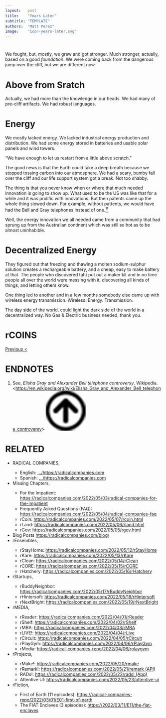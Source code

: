 ```yaml
---
layout:   post
title:    "Years Later"
subtitle: "TEMPLATE"
authors:  "Matt Perez"
image:    "icon-years-later.svg"
---
```


<div style="display:none;">
 <p>We fought, but, mostly, we grew and got much sronger, based on a good <em>foundation</em>.</p>
</div>

<h1></h1>
 <p>We fought, but, mostly, we grew and got stronger. Much stronger, actually, based on a good <em>foundation</em>. We were coming back from the dangerous jump over the cliff, but we are different now.</p>

<h1>Above from Sratch</h1>
 <p>Actually, we had more than the knowledge in our heads. We had many of pre-cliff artifacts. We had robust languages.</p>

<h1>Energy</h1>
 <p>We mostly lacked energy. We lacked industrial energy production and distribution. We had some energy stored in batteries and usable solar panels and wind towers.</p>
 <p>&ldquo;We have enough to let us restart from a little above scratch.&rdquo;</p>
 <p>The good news is that the Earth could take a deep breath because we stopped tossing carbon into our atmosphere. We had a scary, bumby fall over the cliff and our life support system got a break. Not too shabby.</p>
 <p>The thing is that you never know when or where that much needed innovation is going to show up. What used to be the US was like that for a while and it was prolific with innovations. But then patents came up the whole thing slowed down. For example, without pattents, we would have had the Bell and Gray telephones instead of one.<a href="#en01"><sup id="bm01">&hairsp;&nabla;&hairsp;</sup></a></p>
 <p>Well, the energy innovation we all needed came from a community that had sprung up from the Australian continent which was still so hot as to be almost uninhabible.</p>

<h1>Decentralized Energy</h1>
 <p>They figured out that freezing and thawing a molten sodium-sulphur solution creates a rechargeable battery, and a cheap, easy to make battery at that. The people who discovered taht put out a maker kit and in no time people all over the world were messing with it, discovering all kinds of things, and letting others know.</p>
 <p>One thing led to another and in a few months somebody else came up with wireless energy transmission. Wireless. Energy. Transmission.</p>
 <p>The day side of the world, could light the dark side of the world in a decentralized way. No Gas & Electric business needed, thank you.</p>

<h1>rCOINS</h1>
 <p>
 <p></p>
 <p></p>

<div class="_links">
 <span style="float:left; "> <a href="https://radicalcompanies.com/2023/01/22/we-headed-for-the-cliff">Previous &lt;</a></span>
 <!-- <span style="float:right; "><a href="https://radicalcompanies.com/2023/01/23-years-later">&gt; Next</a></span> -->
 <p>&nbsp;</p>
</div>

<h1 class="_section">ENDNOTES</h1>
 <ol>
  <li id="en01">
   <p class="_list-item">
    See,
    <em>Elisha Gray and Alexander Bell telephone controversy</em>.
    Wikipedia.
    &lt;<a href="https://en.wikipedia.org/wiki/Elisha_Gray_and_Alexander_Bell_telephone_controversy" target="_blank">https://en.wikipedia.org/wiki/Elisha_Gray_and_Alexander_Bell_telephone_controversy</a>&gt;
    <a class="_uparrow" href="#bm01"><img src="/assets/img/arrow-up-icon.png"></a>
   </p>
  </li>
 </ol>

<h1 class="_section">RELATED</h1>
 <ul>
  <li>RADICAL COMPANIES,</li>
   <ul>
    <li><a>English</a>: <a href="https://radicalcompanies.com" target="_blank">&hellip;/https://radicalcompanies.com</a></li>
    <li><a>Spanish</a>: <a href="https://radicalcompanies.com" target="_blank">&hellip;/https://radicalcompanies.com</a></li>
   </ul>
  <li>Missing Chapters,</li>
   <ul>
    <li>For the Impatient: <a href="https://radicalcompanies.com/2022/05/03/radical-companies-for-the-impatient" target="_blank">https://radicalcompanies.com/2022/05/03/radical-companies-for-the-impatient</a></li>
    <li>Frequently Asked Questions (FAQ): <a href="https://radicalcompanies.com/2022/05/04/radical-companies-faq" target="_blank">https://radicalcompanies.com/2022/05/04/radical-companies-faq</a></li>
    <li>rCoin: <a href="https://radicalcompanies.com/2022/05/07/rcoin.html" target="_blank">https://radicalcompanies.com/2022/05/07/rcoin.html</a></li>
    <li>rLand: <a href="https://radicalcompanies.com/2022/05/06/rland.html" target="_blank">https://radicalcompanies.com/2022/05/06/rland.html</a></li>
    <li>rGov: <a href="https://radicalcompanies.com/2022/05/05/rgov.html" target="_blank">https://radicalcompanies.com/2022/05/05/rgov.html</a></li>
   </ul>
   <li>Blog Posts <a href="https://radicalcompanies.com/blog/" target="_blank">https://radicalcompanies.com/blog/</a></li>
   <li>rEnsembles,</li>
    <ul>
     <li> rStayHome: <a href="https://radicalcompanies.com/2022/05/12/rStayHome" target="_blank">https://radicalcompanies.com/2022/05/12/rStayHome</a></li>
     <li>     rKare: <a href="https://radicalcompanies.com/2022/05/13/rKare" target="_blank">https://radicalcompanies.com/2022/05/13/rKare</a></li>
     <li>    rClean: <a href="https://radicalcompanies.com/2022/05/14/rClean" target="_blank">https://radicalcompanies.com/2022/05/14/rClean</a></li>
     <li>     rCORE: <a href="https://radicalcompanies.com/2022/05/15/rCORE" target="_blank">https://radicalcompanies.com/2022/05/15/rCORE</a></li>
     <li>rHatchery: <a href="https://radicalcompanies.com/2022/05/16/rHatchery" target="_blank">https://radicalcompanies.com/2022/05/16/rHatchery</a></li>
    </ul>
   <li>rStartups,</li>
    <ul>
     <li>rBuddyNeighbor: <a href="https://radicalcompanies.com/2022/05/17/rBuddyNeighbor" target="_blank">https://radicalcompanies.com/2022/05/17/rBuddyNeighbor</a></li>
     <li>   rHintersoft: <a href="https://radicalcompanies.com/2022/05/18/rHintersoft" target="_blank">https://radicalcompanies.com/2022/05/18/rHintersoft</a></li> 
     <li>   rNextBright: <a href="https://radicalcompanies.com/2022/05/19/rNextBright" target="_blank">https://radicalcompanies.com/2022/05/19/rNextBright</a></li>
    </ul>
   <li>rMEDIA,</li>
    <ul>
     <li> rReader: <a href="https://radicalcompanies.com/2022/04/01/rReader" target="_blank">https://radicalcompanies.com/2022/04/01/rReader</a></li>
     <li>  rShelf: <a href="https://radicalcompanies.com/2022/04/02/rShelf" target="_blank">https://radicalcompanies.com/2022/04/02/rShelf</a></li>
     <li>    rMBA: <a href="https://radicalcompanies.com/2022/04/03/rMBA" target="_blank">https://radicalcompanies.com/2022/04/03/rMBA</a></li>
     <li>  rLIVE!: <a href="https://radicalcompanies.com/2022/04/04/rLive" target="_blank">https://radicalcompanies.com/2022/04/04/rLive</a></li>
     <li>rCircuit: <a href="https://radicalcompanies.com/2022/04/05/rCircuit" target="_blank">https://radicalcompanies.com/2022/04/05/rCircuit</a></li>
     <li>rPlayGym: <a href="https://radicalcompanies.com/2022/04/06/rPlayGym" target="_blank">https://radicalcompanies.com/2022/04/06/rPlayGym</a></li>
     <li>  rMedia: <a href="https://radical-companies-repo/2022/04/06/rplaygym" target="_blank">https://radical-companies-repo/2022/04/06/rplaygym</a></li>
    </ul>
   <li>rProjects,</li>
    <ul>
     <li>      rMake!: <a href="https://radicalcompanies.com/2022/05/20/rmake" target="_blank">https://radicalcompanies.com/2022/05/20/rmake</a></li>
     <li>    rRemark!: <a href="https://radicalcompanies.com/2022/05/21/remark" target="_blank">https://radicalcompanies.com/2022/05/21/remark (API)</a></li>
     <li>       RADs!: <a href="https://radicalcompanies.com/2022/05/22/rads!" target="_blank">https://radicalcompanies.com/2022/05/22/rads! (App)</a></li>
     <li>Attentive UI: <a href="https://radicalcompanies.com/2022/05/23/attentive-ui" target="_blank">https://radicalcompanies.com/2022/05/23/attentive-ui</a></li>
    </ul>
   <li>rFiction,</li>
    <ul>
     <li>  First of Earth (11 episodes): <a href="https://radical-companies-repo/2022/03/01/E01-first-of-earth" target="_blank">https://radical-companies-repo/2022/03/01/E01-first-of-earth</a></li>
     <li>The FIAT Enclaves (3 episodes): <a href="https://2022/03/11/E11/the-fiat-enclaves" target="_blank">https://2022/03/11/E11/the-fiat-enclaves</a></li>
    </ul>
